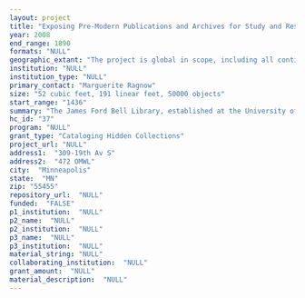 ```yaml
--- 
layout: project 
title: "Exposing Pre-Modern Publications and Archives for Study and Research: The History of International Trade& Global Interaction & their Cultural Effects"
year: 2008
end_range: 1890
formats: "NULL"
geographic_extant: "The project is global in scope, including all continents and some Atlantic and Pacific islands."
institution: "NULL"
institution_type: "NULL"
primary_contact: "Marguerite Ragnow"
size: "52 cubic feet, 191 linear feet, 50000 objects"
start_range: "1436"
summary: "The James Ford Bell Library, established at the University of Minnesota by Minnesota industrialist James Ford Bell, documents the history and impact of international trade and cross-cultural contact prior to ca. 1800. This project includes archival material, books and government documents, and historic maps of the early modern period (14th-18th centuries). The archival material, primarily handwritten manuscripts, reflects private and gov’t.-sponsored commercial enterprises, missionary and tax records, personal, business, and government correspondence, wills and testaments, court records, military records and correspondence, sales records of land and slaves, and plantation accounts. These are “documents of practice”--the paperwork necessary to move goods from point A to point B, receipts for the sale of slaves and other merchandise, insurance records, price lists, ship manifests, plantation account books, wills, etc. Travel narratives, histories, reports to/by government. agencies, memoires, and historic maps represent the uncataloged printed material. Many of the different types of materials are related, particularly those pertaining to Central and South America, enabling more comprehensive research within a particular chronology. Seven European languages and one Native American language are represented. It is from materials such as these that history is written; uncovering these materials will broaden considerably the number of dissertations, articles and books that can be researched here."
hc_id: "37"
program: "NULL"
grant_type: "Cataloging Hidden Collections"
project_url: "NULL"
address1:  "309-19th Av S"
address2:  "472 OMWL"
city:  "Minneapolis"
state:  "MN"
zip: "55455"
repository_url:  "NULL"
funded:  "FALSE"
p1_institution:  "NULL"
p2_name:  "NULL"
p2_institution:  "NULL"
p3_name:  "NULL"
p3_institution:  "NULL"
material_string: "NULL"
collaborating_institution:  "NULL"
grant_amount:  "NULL"
material_description:  "NULL"
---
```

